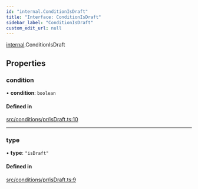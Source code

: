```yaml
---
id: "internal.ConditionIsDraft"
title: "Interface: ConditionIsDraft"
sidebar_label: "ConditionIsDraft"
custom_edit_url: null
---
```


[internal](../modules/internal.md).ConditionIsDraft

## Properties

### condition

• **condition**: `boolean`

#### Defined in

[src/conditions/pr/isDraft.ts:10](https://github.com/Resnovas/smartcloud/blob/b91f5b4/src/conditions/pr/isDraft.ts#L10)

___

### type

• **type**: ``"isDraft"``

#### Defined in

[src/conditions/pr/isDraft.ts:9](https://github.com/Resnovas/smartcloud/blob/b91f5b4/src/conditions/pr/isDraft.ts#L9)
